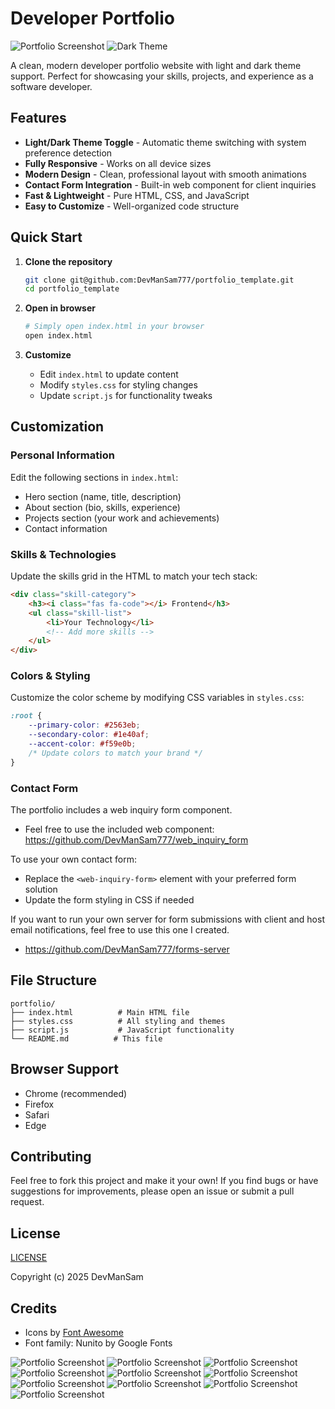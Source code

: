 # Developer Portfolio

![Portfolio Screenshot](./assets/hero.png)
![Dark Theme](./assets/dark.png)
 
A clean, modern developer portfolio website with light and dark theme support. Perfect for showcasing your skills, projects, and experience as a software developer.

## Features

- **Light/Dark Theme Toggle** - Automatic theme switching with system preference detection
- **Fully Responsive** - Works on all device sizes
- **Modern Design** - Clean, professional layout with smooth animations
- **Contact Form Integration** - Built-in web component for client inquiries
- **Fast & Lightweight** - Pure HTML, CSS, and JavaScript
- **Easy to Customize** - Well-organized code structure

## Quick Start

1. **Clone the repository**
   ```bash
   git clone git@github.com:DevManSam777/portfolio_template.git
   cd portfolio_template
   ```

2. **Open in browser**
   ```bash
   # Simply open index.html in your browser
   open index.html
   ```

3. **Customize**
   - Edit `index.html` to update content
   - Modify `styles.css` for styling changes
   - Update `script.js` for functionality tweaks

## Customization

### Personal Information
Edit the following sections in `index.html`:
- Hero section (name, title, description)
- About section (bio, skills, experience)
- Projects section (your work and achievements)
- Contact information

### Skills & Technologies
Update the skills grid in the HTML to match your tech stack:
```html
<div class="skill-category">
    <h3><i class="fas fa-code"></i> Frontend</h3>
    <ul class="skill-list">
        <li>Your Technology</li>
        <!-- Add more skills -->
    </ul>
</div>
```

### Colors & Styling
Customize the color scheme by modifying CSS variables in `styles.css`:
```css
:root {
    --primary-color: #2563eb;
    --secondary-color: #1e40af;
    --accent-color: #f59e0b;
    /* Update colors to match your brand */
}
```

### Contact Form
The portfolio includes a web inquiry form component. 

- Feel free to use the included web component: https://github.com/DevManSam777/web_inquiry_form

To use your own contact form:

- Replace the `<web-inquiry-form>` element with your preferred form solution
- Update the form styling in CSS if needed

If you want to run your own server for form submissions with client and host email notifications, feel free to use this one I created.

- https://github.com/DevManSam777/forms-server


## File Structure

```
portfolio/
├── index.html          # Main HTML file
├── styles.css          # All styling and themes
├── script.js           # JavaScript functionality
└── README.md          # This file
```

## Browser Support

- Chrome (recommended)
- Firefox
- Safari
- Edge

## Contributing

Feel free to fork this project and make it your own! If you find bugs or have suggestions for improvements, please open an issue or submit a pull request.

## License
[LICENSE](LICENSE)  

Copyright (c) 2025 DevManSam

## Credits

- Icons by [Font Awesome](https://fontawesome.com/)
- Font family: Nunito by Google Fonts

![Portfolio Screenshot](./assets/hero.png)
![Portfolio Screenshot](./assets/about.png)
![Portfolio Screenshot](./assets/skills.png)
![Portfolio Screenshot](./assets/projects.png)
![Portfolio Screenshot](./assets/form1.png)
![Portfolio Screenshot](./assets/form_dark.png)
![Portfolio Screenshot](./assets/form2.png)
![Portfolio Screenshot](./assets/form3.png)
![Portfolio Screenshot](./assets/form4.png)
![Portfolio Screenshot](./assets/footer.png)
